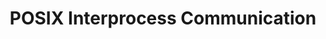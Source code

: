 ---
title: POSIX Interprocess Communication
description: POSIX Interprocess Communication
tags: [c, ipc, processes, pipes, posix]
---